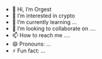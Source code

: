 - 👋 Hi, I’m Orgest
- 👀 I’m interested in crypto
- 🌱 I’m currently learning ...
- 💞️ I’m looking to collaborate on ....
- 📫 How to reach me ....
- 😄 Pronouns: ...
- ⚡ Fun fact: ...

<!---
orgestduro743/orgestduro743 is a ✨ special ✨ repository because its `README.md` (this file) appears on your GitHub profile.
You can click the Preview link to take a look at your changes.
--->
